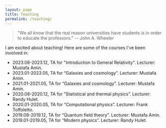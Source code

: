 ```yaml
---
layout: page
title: Teaching
permalink: /teaching/
---
```



> "We all know that the real reason universities have students is in order to educate the professors." -- John A. Wheeler

I am excited about teaching! Here are some of the courses I've been involved in:
- 2023.08-2023.12, TA for "Introduction to General Relativity". Lecturer: Mustafa Amin.
- 2023.01-2023.05, TA for “Galaxies and cosmology”. Lecturer: Mustafa Amin.
- 2021.01-2021.05, TA for “Galaxies and cosmology”. Lecturer: Mustafa Amin.
- 2020.08-2020.12, TA for “Statistical and thermal physics”. Lecturer: Randy Hulet.
- 2020.01-2020.05, TA for “Computational physics”. Lecturer: Frank Toffoletto.
- 2019.08-2019.12, TA for “Quantum field theory”. Lecturer: Mustafa Amin.
- 2019.01-2019.05, TA for “Modern physics”. Lecturer: Randy Hulet.